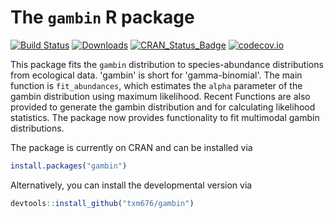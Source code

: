 
The `gambin` R package
======================

[![Build Status](https://travis-ci.org/txm676/gambin.svg?branch=master)](https://travis-ci.org/txm676/gambin) [![Downloads](http://cranlogs.r-pkg.org/badges/gambin?color=brightgreen)](https://cran.r-project.org/package=gambin) [![CRAN\_Status\_Badge](http://www.r-pkg.org/badges/version/gambin)](https://cran.r-project.org/package=gambin) [![codecov.io](https://codecov.io/github/txm676/gambin/coverage.svg?branch=master)](https://codecov.io/github/txm676/gambin?branch=master)

This package fits the `gambin` distribution to species-abundance distributions from ecological data. 'gambin' is short for 'gamma-binomial'. The main function is `fit_abundances`, which estimates the `alpha` parameter of the gambin distribution using maximum likelihood. Recent Functions are also provided to generate the gambin distribution and for calculating likelihood statistics. The package now provides functionality to fit multimodal gambin distributions.

The package is currently on CRAN and can be installed via

``` r
install.packages("gambin")
```

Alternatively, you can install the developmental version via

``` r
devtools::install_github("txm676/gambin")
```
